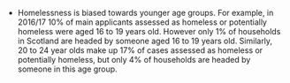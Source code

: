 -   Homelessness is biased towards younger age groups. For example, in
    2016/17 10% of main applicants assessed as homeless or potentially
    homeless were aged 16 to 19 years old. However only 1% of households
    in Scotland are headed by someone aged 16 to 19 years old.
    Similarly, 20 to 24 year olds make up 17% of cases assessed as
    homeless or potentially homeless, but only 4% of households are
    headed by someone in this age group.
